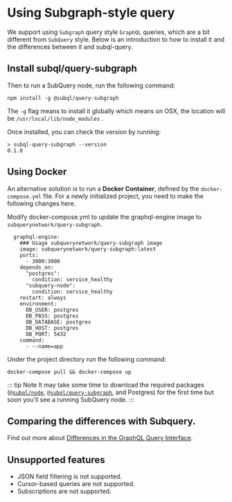 # Using Subgraph-style query

We support using `Subgraph` query style `GraphQL` queries, which are a bit different from `SubQuery` style. 
Below is an introduction to how to install it and the differences between it and subql-query.

## Install subql/query-subgraph

Then to run a SubQuery node, run the following command:

```shell
npm install -g @subql/query-subgraph
```

The `-g` flag means to install it globally which means on OSX, the location will be `/usr/local/lib/node_modules` .

Once installed, you can check the version by running:

```shell
> subql-query-subgraph --version
0.1.0
```


## Using Docker

An alternative solution is to run a **Docker Container**, defined by the `docker-compose.yml` file. For a newly initialized project, you need to make the following changes here.

Modify docker-compose.yml to update the graphql-engine image to `subquerynetwork/query-subgraph`.
```
  graphql-engine:
    ### Usage subquerynetwork/query-subgraph image
    image: subquerynetwork/query-subgraph:latest
    ports:
      - 3000:3000
    depends_on:
      "postgres":
        condition: service_healthy
      "subquery-node":
        condition: service_healthy
    restart: always
    environment:
      DB_USER: postgres
      DB_PASS: postgres
      DB_DATABASE: postgres
      DB_HOST: postgres
      DB_PORT: 5432
    command:
      - --name=app
```

Under the project directory run the following command:

```shell
docker-compose pull && docker-compose up
```

::: tip Note It may take some time to download the required packages ([`@subql/node`](https://www.npmjs.com/package/@subql/node), [`@subql/query-subgraph`](https://www.npmjs.com/package/@subql/query-subgraph), and Postgres) for the first time but soon you'll see a running SubQuery node. 
:::


## Comparing the differences with Subquery.
Find out more about [Differences in the GraphQL Query Interface](../build/graph-migration.md#differences-in-the-graphql-query-interface).

## Unsupported features
* JSON field filtering is not supported.
* Cursor-based queries are not supported.
* Subscriptions are not supported.
